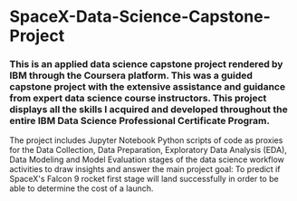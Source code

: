 # SpaceX-Data-Science-Capstone-Project
### This is an applied data science capstone project rendered by IBM through the Coursera platform. This was a guided capstone project with the extensive assistance and guidance from expert data science course instructors. This project displays all the skills I acquired and developed throughout the entire IBM Data Science Professional Certificate Program. 
The project includes Jupyter Notebook Python scripts of code as proxies for the Data Collection, Data Preparation, Exploratory Data Analysis (EDA), Data Modeling and Model Evaluation stages of the data science workflow activities to draw insights and answer the main project goal: To predict if SpaceX's Falcon 9 rocket first stage will land successfully in order to be able to determine the cost of a launch.
